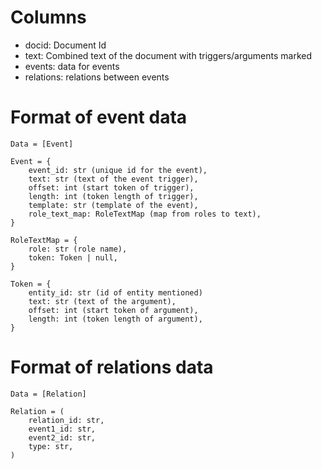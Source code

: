 # Columns
- docid: Document Id
- text: Combined text of the document with triggers/arguments marked
- events: data for events
- relations: relations between events

# Format of event data
```
Data = [Event]

Event = {
    event_id: str (unique id for the event),
    text: str (text of the event trigger),
    offset: int (start token of trigger),
    length: int (token length of trigger),
    template: str (template of the event),
    role_text_map: RoleTextMap (map from roles to text),
}

RoleTextMap = {
    role: str (role name),
    token: Token | null,
}

Token = {
    entity_id: str (id of entity mentioned)
    text: str (text of the argument),
    offset: int (start token of argument),
    length: int (token length of argument),
}
```
# Format of relations data
```
Data = [Relation]

Relation = (
    relation_id: str,
    event1_id: str,
    event2_id: str,
    type: str,
)
```